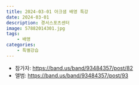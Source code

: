 ```yaml
---
title: 2024-03-01 아크샘 배영 특강
date: 2024-03-01
description: 경서스포츠센터
image: 57882014301.jpg
tags:
    - 배영
categories:
    - 특별강습
---
```


- 참가자: https://band.us/band/93484357/post/82
- 앨범: https://band.us/band/93484357/post/93